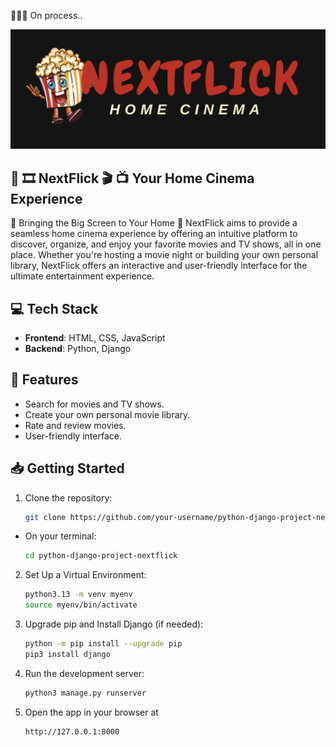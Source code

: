 👩🏽‍💻 On process..

![NextFlick Logo](https://github.com/Ploynpk/python-django-js-project-nextflick/blob/39692285d728cb4ccff9a27b824228080514d96e/static/assests/nextflick-logo.png)

## 🎥 🎞️ **NextFlick** 🎬 📺 Your Home Cinema Experience

🍿 Bringing the Big Screen to Your Home 🍿
NextFlick aims to provide a seamless home cinema experience by offering an intuitive platform to discover, organize, and enjoy your favorite movies and TV shows, all in one place. Whether you're hosting a movie night or building your own personal library, NextFlick offers an interactive and user-friendly interface for the ultimate entertainment experience.

## 💻 Tech Stack

- **Frontend**: HTML, CSS, JavaScript  
- **Backend**: Python, Django  


## 🚀 Features
- Search for movies and TV shows.
- Create your own personal movie library.
- Rate and review movies.
- User-friendly interface.


## 📥 Getting Started

1. Clone the repository:
    ```bash
    git clone https://github.com/your-username/python-django-project-nextflick.git
    ```
- On your terminal:
     ```bash
     cd python-django-project-nextflick
     ```
     
2. Set Up a Virtual Environment:
    ```bash
    python3.13 -m venv myenv
    source myenv/bin/activate
    ```

3. Upgrade pip and Install Django (if needed):
    ```bash
    python -m pip install --upgrade pip
    pip3 install django
    ```

4. Run the development server:
    ```bash
    python3 manage.py runserver
    ```

4. Open the app in your browser at
     ```bash
     http://127.0.0.1:8000
     ```

